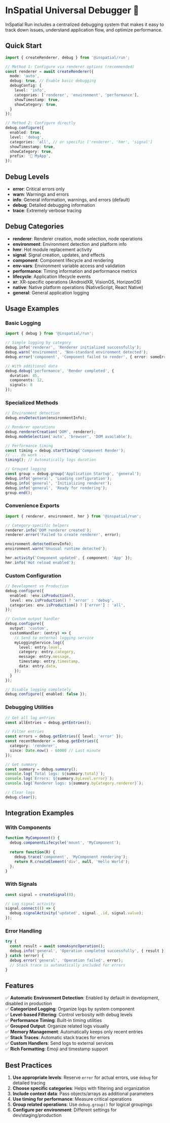 # InSpatial Universal Debugger 🌟

InSpatial Run includes a centralized debugging system that makes it easy to track down issues, understand application flow, and optimize performance. 

## Quick Start

```typescript
import { createRenderer, debug } from '@inspatial/run';

// Method 1: Configure via renderer options (recommended)
const renderer = await createRenderer({
  mode: 'auto',
  debug: true, // Enable basic debugging
  debugConfig: {
    level: 'info',
    categories: ['renderer', 'environment', 'performance'],
    showTimestamp: true,
    showCategory: true,
  }
});

// Method 2: Configure directly
debug.configure({
  enabled: true,
  level: 'debug',
  categories: 'all', // or specific ['renderer', 'hmr', 'signal']
  showTimestamp: true,
  showCategory: true,
  prefix: '🚀 MyApp',
});
```

## Debug Levels

- **error**: Critical errors only
- **warn**: Warnings and errors
- **info**: General information, warnings, and errors (default)
- **debug**: Detailed debugging information
- **trace**: Extremely verbose tracing

## Debug Categories

- **renderer**: Renderer creation, mode selection, node operations
- **environment**: Environment detection and platform info
- **hmr**: Hot module replacement activity
- **signal**: Signal creation, updates, and effects
- **component**: Component lifecycle and rendering
- **env-vars**: Environment variable access and validation
- **performance**: Timing information and performance metrics
- **lifecycle**: Application lifecycle events
- **xr**: XR-specific operations (AndroidXR, VisionOS, HorizonOS)
- **native**: Native platform operations (NativeScript, React Native)
- **general**: General application logging

## Usage Examples

### Basic Logging

```typescript
import { debug } from '@inspatial/run';

// Simple logging by category
debug.info('renderer', 'Renderer initialized successfully');
debug.warn('environment', 'Non-standard environment detected');
debug.error('component', 'Component failed to render', { error: someError });

// With additional data
debug.debug('performance', 'Render completed', {
  duration: 45,
  components: 12,
  signals: 8
});
```

### Specialized Methods

```typescript
// Environment detection
debug.envDetection(environmentInfo);

// Renderer operations
debug.rendererCreation('DOM', renderer);
debug.modeSelection('auto', 'browser', 'DOM available');

// Performance timing
const timing = debug.startTiming('Component Render');
// ... do work ...
timing(); // Automatically logs duration

// Grouped logging
const group = debug.group('Application Startup', 'general');
debug.info('general', 'Loading configuration');
debug.info('general', 'Initializing renderer');
debug.info('general', 'Ready for rendering');
group.end();
```

### Convenience Exports

```typescript
import { renderer, environment, hmr } from '@inspatial/run';

// Category-specific helpers
renderer.info('DOM renderer created');
renderer.error('Failed to create renderer', error);

environment.detected(envInfo);
environment.warn('Unusual runtime detected');

hmr.activity('Component updated', { component: 'App' });
hmr.info('Hot reload enabled');
```

### Custom Configuration

```typescript
// Development vs Production
debug.configure({
  enabled: !env.isProduction(),
  level: env.isProduction() ? 'error' : 'debug',
  categories: env.isProduction() ? ['error'] : 'all',
});

// Custom output handler
debug.configure({
  output: 'custom',
  customHandler: (entry) => {
    // Send to external logging service
    myLoggingService.log({
      level: entry.level,
      category: entry.category,
      message: entry.message,
      timestamp: entry.timestamp,
      data: entry.data,
    });
  }
});

// Disable logging completely
debug.configure({ enabled: false });
```

### Debugging Utilities

```typescript
// Get all log entries
const allEntries = debug.getEntries();

// Filter entries
const errors = debug.getEntries({ level: 'error' });
const recentRenderer = debug.getEntries({ 
  category: 'renderer', 
  since: Date.now() - 60000 // Last minute
});

// Get summary
const summary = debug.summary();
console.log(`Total logs: ${summary.total}`);
console.log(`Errors: ${summary.byLevel.error}`);
console.log(`Renderer logs: ${summary.byCategory.renderer}`);

// Clear logs
debug.clear();
```

## Integration Examples

### With Components

```typescript
function MyComponent() {
  debug.componentLifecycle('mount', 'MyComponent');
  
  return function(R) {
    debug.trace('component', 'MyComponent rendering');
    return R.createElement('div', null, 'Hello World');
  };
}
```

### With Signals

```typescript
const signal = createSignal(0);

// Log signal activity
signal.connect(() => {
  debug.signalActivity('updated', signal._.id, signal.value);
});
```

### Error Handling

```typescript
try {
  const result = await someAsyncOperation();
  debug.info('general', 'Operation completed successfully', { result });
} catch (error) {
  debug.error('general', 'Operation failed', error);
  // Stack trace is automatically included for errors
}
```

## Features

✅ **Automatic Environment Detection**: Enabled by default in development, disabled in production  
✅ **Categorized Logging**: Organize logs by system component  
✅ **Level-based Filtering**: Control verbosity with debug levels  
✅ **Performance Timing**: Built-in timing utilities  
✅ **Grouped Output**: Organize related logs visually  
✅ **Memory Management**: Automatically keeps only recent entries  
✅ **Stack Traces**: Automatic stack traces for errors  
✅ **Custom Handlers**: Send logs to external services  
✅ **Rich Formatting**: Emoji and timestamp support  

## Best Practices

1. **Use appropriate levels**: Reserve `error` for actual errors, use `debug` for detailed tracing
2. **Choose specific categories**: Helps with filtering and organization
3. **Include context data**: Pass objects/arrays as additional parameters
4. **Use timing for performance**: Measure critical operations
5. **Group related operations**: Use `debug.group()` for logical groupings
6. **Configure per environment**: Different settings for dev/staging/production

